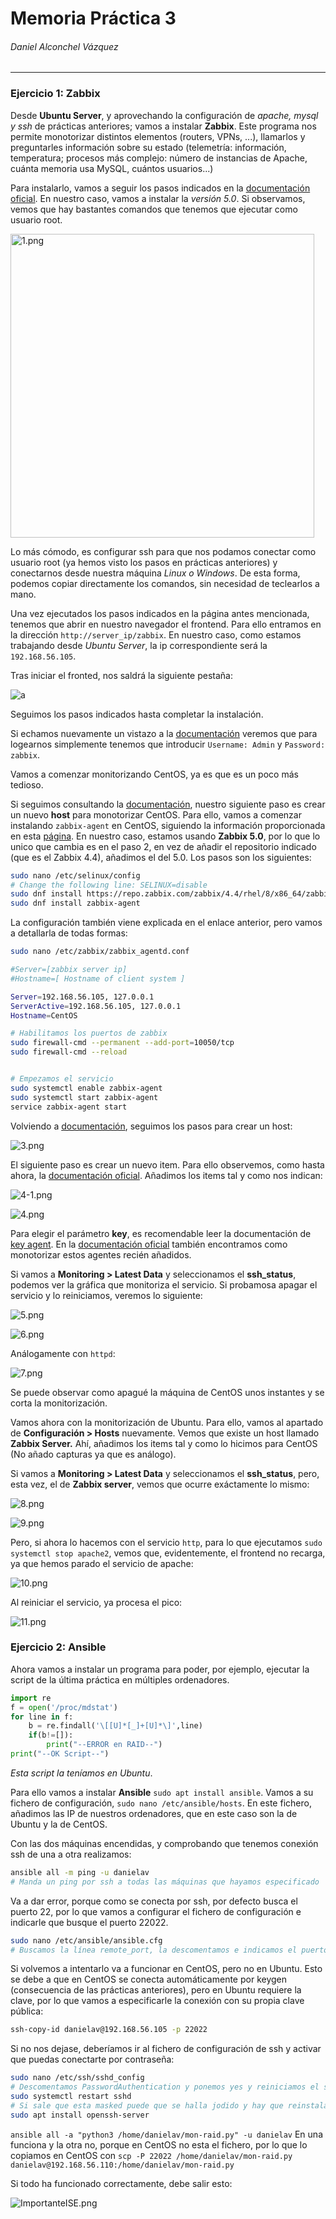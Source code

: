 # Memoria Práctica 3

###### Daniel Alconchel Vázquez

---

### Ejercicio 1: Zabbix

Desde **Ubuntu Server**, y aprovechando la configuración de *apache, mysql y ssh* de prácticas anteriores; vamos a instalar **Zabbix**. Este programa nos permite monotorizar distintos elementos (routers, VPNs, ...), llamarlos y preguntarles información sobre su 
estado (telemetría: información, temperatura; procesos más complejo: número de instancias de Apache, cuánta memoria usa MySQL, cuántos usuarios...)

Para instalarlo, vamos a seguir los pasos indicados en la [documentación oficial](https://www.zabbix.com/download?zabbix=5.0&os_distribution=ubuntu&os_version=20.04_focal&db=mysql&ws=apache). En nuestro caso, vamos a instalar la *versión 5.0*. Si observamos, vemos que hay bastantes comandos que tenemos que ejecutar como usuario root.

<img title="" src="./.sources/1.png" alt="1.png" width="486" data-align="center">

Lo más cómodo, es configurar ssh para que nos podamos conectar como usuario root (ya hemos visto los pasos en prácticas anteriores) y conectarnos desde nuestra máquina *Linux o Windows*. De esta forma, podemos copiar directamente los comandos, sin necesidad de teclearlos a mano.

Una vez ejecutados los pasos indicados en la página antes mencionada, tenemos que abrir en nuestro navegador el frontend. Para ello entramos en la dirección `http://server_ip/zabbix`. En nuestro caso, como estamos trabajando desde *Ubuntu Server*, la ip correspondiente será la `192.168.56.105`.

Tras iniciar el fronted, nos saldrá la siguiente pestaña:

![a](./.sources/2.png)

Seguimos los pasos indicados hasta completar la instalación. 

Si echamos nuevamente un vistazo a la [documentación](https://www.zabbix.com/documentation/5.0/en/manual/quickstart/login) veremos que para logearnos simplemente tenemos que introducir `Username: Admin` y `Password: zabbix`. 

Vamos a comenzar monitorizando CentOS, ya es que es un poco más tedioso.

Si seguimos consultando la [documentación](https://www.zabbix.com/documentation/5.0/en/manual/quickstart/host), nuestro siguiente paso es crear un nuevo **host** para monotorizar CentOS. Para ello, vamos a comenzar instalando `zabbix-agent` en CentOS, siguiendo la información proporcionada en esta [página](https://tecadmin.net/install-zabbix-agent-centos-8/). En nuestro caso, estamos usando **Zabbix 5.0**, por lo que lo unico que cambia es en el paso 2, en vez de añadir el repositorio indicado (que es el Zabbix 4.4), añadimos el del 5.0. Los pasos son los siguientes:

```bash
sudo nano /etc/selinux/config
# Change the following line: SELINUX=disable
sudo dnf install https://repo.zabbix.com/zabbix/4.4/rhel/8/x86_64/zabbix-release-4.4-1.el8.noarch.rpm
sudo dnf install zabbix-agent
```

La configuración también viene explicada en el enlace anterior, pero vamos a detallarla de todas formas:

```bash
sudo nano /etc/zabbix/zabbix_agentd.conf
```

```bash
#Server=[zabbix server ip]
#Hostname=[ Hostname of client system ]

Server=192.168.56.105, 127.0.0.1
ServerActive=192.168.56.105, 127.0.0.1
Hostname=CentOS
```

```bash
# Habilitamos los puertos de zabbix
sudo firewall-cmd --permanent --add-port=10050/tcp
sudo firewall-cmd --reload


# Empezamos el servicio
sudo systemctl enable zabbix-agent
sudo systemctl start zabbix-agent
service zabbix-agent start
```

Volviendo a [documentación](https://www.zabbix.com/documentation/5.0/en/manual/quickstart/host), seguimos los pasos para crear un host:

![3.png](./.sources/3.png)

El siguiente paso es crear un nuevo item. Para ello observemos, como hasta ahora, la [documentación oficial](https://www.zabbix.com/documentation/5.0/en/manual/quickstart/item). Añadimos los items tal y como nos indican:

![4-1.png](./.sources/4-1.png)

![4.png](./.sources/4.png)

Para elegir el parámetro **key**, es recomendable leer la documentación de [key agent](https://www.zabbix.com/documentation/5.0/en/manual/config/items/itemtypes/zabbix_agent). En la [documentación oficial](https://www.zabbix.com/documentation/5.0/en/manual/quickstart/item) también encontramos como monotorizar estos agentes recién añadidos.

Si vamos a **Monitoring > Latest Data** y seleccionamos el **ssh_status**, podemos ver la gráfica que monitoriza el servicio. Si probamosa apagar el servicio y lo reiniciamos, veremos lo siguiente:

![5.png](./.sources/5.png)

![6.png](/home/daniel/Git/DGIIM/Tercero/2%20Cuatrimestre/ISE/Practicas/.sources/6.png)

Análogamente con `httpd`:

![7.png](./.sources/7.png)

Se puede observar como apagué la máquina de CentOS unos instantes y se corta la monitorización.

Vamos ahora con la monitorización de Ubuntu. Para ello, vamos al apartado de **Configuración > Hosts** nuevamente. Vemos que existe un host llamado **Zabbix Server.** Ahí, añadimos los items tal y como lo hicimos para CentOS (No añado capturas ya que es análogo).

Si vamos a **Monitoring > Latest Data** y seleccionamos el **ssh_status**, pero, esta vez, el de **Zabbix server**, vemos que ocurre exáctamente lo mismo:

![8.png](./.sources/8.png)

![9.png](./.sources/9.png)

Pero, si ahora lo hacemos con el servicio `http`, para lo que ejecutamos `sudo systemctl stop apache2`, vemos que, evidentemente, el frontend no recarga, ya que hemos parado el servicio de apache:

![10.png](/home/daniel/Git/DGIIM/Tercero/2%20Cuatrimestre/ISE/Practicas/.sources/10.png)

Al reiniciar el servicio, ya procesa el pico:

![11.png](/home/daniel/Git/DGIIM/Tercero/2%20Cuatrimestre/ISE/Practicas/.sources/11.png)

### Ejercicio 2: Ansible

Ahora vamos a instalar un programa para poder, por ejemplo, ejecutar la script de la última práctica en múltiples ordenadores.

```python
import re
f = open('/proc/mdstat')
for line in f:
    b = re.findall('\[[U]*[_]+[U]*\]',line)
    if(b!=[]):
        print("--ERROR en RAID--")
print("--OK Script--")
```

*Esta script la teníamos en Ubuntu*.

Para ello vamos a instalar **Ansible** `sudo apt install ansible`. Vamos a su fichero de configuración, `sudo nano /etc/ansible/hosts`. En este fichero, añadimos las IP de nuestros ordenadores, que en este caso son la de Ubuntu y la de CentOS.

Con las dos máquinas encendidas, y comprobando que tenemos conexión ssh de una a otra realizamos:

```bash
ansible all -m ping -u danielav
# Manda un ping por ssh a todas las máquinas que hayamos especificado
```

Va a dar error, porque como se conecta por ssh, por defecto busca el puerto 22, por lo que vamos a configurar el fichero de configuración e indicarle que busque el puerto 22022.

```bash
sudo nano /etc/ansible/ansible.cfg
# Buscamos la línea remote_port, la descomentamos e indicamos el puerto 22022
```

Si volvemos a intentarlo va a funcionar en CentOS, pero no en Ubuntu. Esto se debe a que en CentOS se conecta automáticamente por keygen (consecuencia de las prácticas anteriores), pero en Ubuntu requiere la clave, por lo que vamos a especificarle la conexión con su propia clave pública:

```bash
ssh-copy-id danielav@192.168.56.105 -p 22022
```

Si no nos dejase, deberíamos ir al fichero de configuración de ssh y activar que puedas conectarte por contraseña: 

```bash
sudo nano /etc/ssh/sshd_config
# Descomentamos PasswordAuthentication y ponemos yes y reiniciamos el sistema
sudo systemctl restart sshd
# Si sale que esta masked puede que se halla jodido y hay que reinstalarlo
sudo apt install openssh-server
```

`ansible all -a "python3 /home/danielav/mon-raid.py" -u danielav` En una funciona y la otra no, porque en CentOS no esta el fichero, por lo que lo copiamos en CentOS con `scp -P 22022 /home/danielav/mon-raid.py danielav@192.168.56.110:/home/danielav/mon-raid.py`

Si todo ha funcionado correctamente, debe salir esto:

![ImportanteISE.png](./.sources/ImportanteISE.png)

